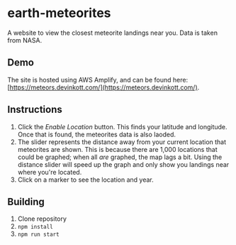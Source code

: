 # earth-meteorites

A website to view the closest meteorite landings near you. Data is taken from NASA.

## Demo

The site is hosted using AWS Amplify, and can be found here: [https://meteors.devinkott.com/](https://meteors.devinkott.com/).


## Instructions

1. Click the *Enable Location* button. This finds your latitude and longitude. Once that is found, the meteorites data is also laoded.
2. The slider represents the distance away from your current location that meteorites are shown. This is because there are 1,000 locations that could be graphed; when all *are* graphed, the map lags a bit. Using the distance slider will speed up the graph and only show you landings near where you're located.
3. Click on a marker to see the location and year.


## Building

1. Clone repository
2. `npm install`
3. `npm run start`